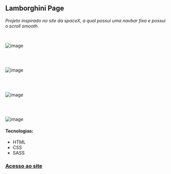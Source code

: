 ## Lamborghini Page
<p><em>Projeto inspirado no site da spaceX, a qual possui uma navbar fixa e possui o scroll smooth.</em></p>
<br>

![image](https://user-images.githubusercontent.com/113838517/204114418-260233c6-56af-4946-99a9-2c6fcc64a2d6.png)

##
<br>

![image](https://user-images.githubusercontent.com/113838517/204114452-c60d83c5-a0ab-45e7-9037-cc2ec4a75fe0.png)

##
<br>

![image](https://user-images.githubusercontent.com/113838517/204114459-b1b3fdd1-3962-4c0c-a9ec-828366a155dc.png)

##
<br>

![image](https://user-images.githubusercontent.com/113838517/204114465-bb5df3dc-4227-40a0-b570-4ba8be85fe04.png)

<h4>Tecnologias:</h4>
<ul>
  <li>HTML</li>
  <li>CSS</li>
  <li>SASS</li>
</ul>

<h3><a href="https://lamborghini-page.netlify.app" target="_blank">Acesso ao site</a></h3>
